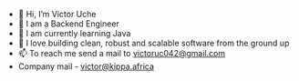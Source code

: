 - 👋 Hi, I’m Victor Uche
- 👀 I am a Backend Engineer
- 🌱 I am currently learning Java
- 💞️ I love building clean, robust and scalable software from the ground up
- 📫 To reach me send a mail to victoruc042@gmail.com
- Company mail - victor@kippa.africa

<!---
aggr3550r/aggr3550r is a ✨ special ✨ repository because its `README.md` (this file) appears on your GitHub profile.
You can click the Preview link to take a look at your changes.
--->
